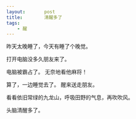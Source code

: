```yaml
---
layout:       post
title:        清醒多了
tags:
    - 醒
---
```


昨天太晚睡了，今天有睡了个晚觉。

打开电脑没多久朋友来了。

电脑被霸占了。 无奈地看他麻将！

算了，一边睡觉去了。 醒来送走朋友。

看看依旧常绿的九龙山，呼吸田野的气息，再吹吹风。

头脑清醒多了。
